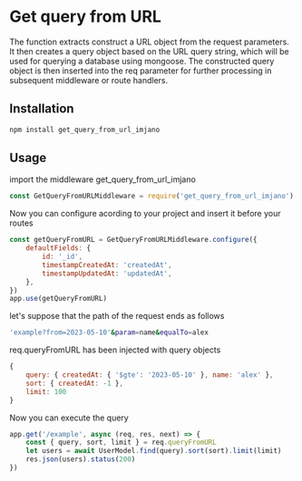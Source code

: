 # Get query from URL

The function extracts construct a URL object from the request parameters.
It then creates a query object based on the URL query string, which will be used for querying a database using mongoose.
The constructed query object is then inserted into the req parameter for further processing in subsequent middleware or route handlers.

## Installation

```bash
npm install get_query_from_url_imjano
```

## Usage

import the middleware get_query_from_url_imjano

```javascript
const GetQueryFromURLMiddleware = require('get_query_from_url_imjano')
```

Now you can configure acording to your project and insert it before your routes

```javascript
const getQueryFromURL = GetQueryFromURLMiddleware.configure({
	defaultFields: {
		id: '_id',
		timestampCreatedAt: 'createdAt',
		timestampUpdatedAt: 'updatedAt',
	},
})
app.use(getQueryFromURL)
```

let's suppose that the path of the request ends as follows

```bash
'example?from=2023-05-10'&param=name&equalTo=alex
```

req.queryFromURL has been injected with query objects

```javascript
{
	query: { createdAt: { '$gte': '2023-05-10' }, name: 'alex' },
	sort: { createdAt: -1 },
	limit: 100
}
```

Now you can execute the query

```javascript
app.get('/example', async (req, res, next) => {
	const { query, sort, limit } = req.queryFromURL
	let users = await UserModel.find(query).sort(sort).limit(limit)
	res.json(users).status(200)
})
```
